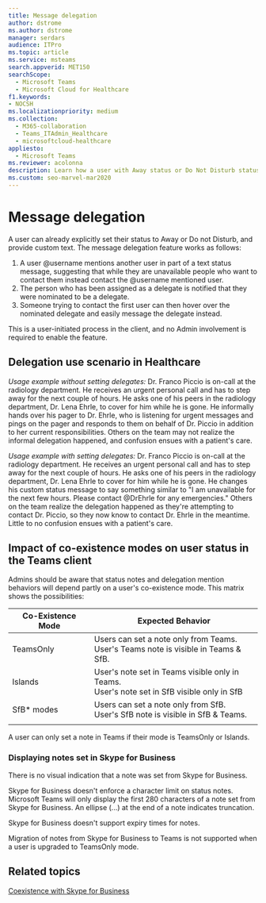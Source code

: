 ```yaml
---
title: Message delegation
author: dstrome
ms.author: dstrome
manager: serdars
audience: ITPro
ms.topic: article
ms.service: msteams
search.appverid: MET150
searchScope:
  - Microsoft Teams
  - Microsoft Cloud for Healthcare
f1.keywords:
- NOCSH
ms.localizationpriority: medium
ms.collection: 
  - M365-collaboration
  - Teams_ITAdmin_Healthcare
  - microsoftcloud-healthcare
appliesto: 
  - Microsoft Teams
ms.reviewer: acolonna
description: Learn how a user with Away status or Do Not Disturb status can explicitly set another user as a delegate in their status message.
ms.custom: seo-marvel-mar2020
---
```


# Message delegation

A user can already explicitly set their status to Away or Do not Disturb, and provide custom text. The message delegation feature works as follows:

1. A user @username mentions another user in part of a text status message, suggesting that while they are unavailable people who want to contact them instead contact the @username mentioned user.
2. The person who has been assigned as a delegate is notified that they were nominated to be a delegate.
3. Someone trying to contact the first user can then hover over the nominated delegate and easily message the delegate instead.  

This is a user-initiated process in the client, and no Admin involvement is required to enable the feature. 

## Delegation use scenario in Healthcare

*Usage example without setting delegates:*  Dr. Franco Piccio is on-call at the radiology department. He receives an urgent personal call and has to step away for the next couple of hours. He asks one of his peers in the radiology department, Dr. Lena Ehrle, to cover for him while he is gone. He informally hands over his pager to Dr. Ehrle, who is listening for urgent messages and pings on the pager and responds to them on behalf of Dr. Piccio in addition to her current responsibilities. Others on the team may not realize the informal delegation happened, and confusion ensues with a patient's care.

*Usage example with setting delegates:* Dr. Franco Piccio is on-call at the radiology department. He receives an urgent personal call and has to step away for the next couple of hours. He asks one of his peers in the radiology department, Dr. Lena Ehrle to cover for him while he is gone. He changes his custom status message to say something similar to "I am unavailable for the next few hours. Please contact @DrEhrle for any emergencies."  Others on the team realize the delegation happened as they're attempting to contact Dr. Piccio, so they now know to contact Dr. Ehrle in the meantime. Little to no confusion ensues with a patient's care.

## Impact of co-existence modes on user status in the Teams client

Admins should be aware that status notes and delegation mention behaviors will depend partly on a user's co-existence mode. This matrix shows the possibilities:

|Co-Existence Mode | Expected Behavior|
|---|---|
|TeamsOnly |Users can set a note only from Teams. <br> User's Teams note is visible in Teams & SfB. |
|Islands | User's note set in Teams visible only in Teams. <br> User's note set in SfB visible only in SfB |
|SfB* modes | Users can set a note only from SfB. <br> User's SfB note is visible in SfB & Teams.  |
|||

A user can only set a note in Teams if their mode is TeamsOnly or Islands.  

### Displaying notes set in Skype for Business
  
There is no visual indication that a note was set from Skype for Business.

Skype for Business doesn't enforce a character limit on status notes. Microsoft Teams will only display the first 280 characters of a note set from Skype for Business. An ellipse (...) at the end of a note indicates truncation.
  
Skype for Business doesn't support expiry times for notes.

Migration of notes from Skype for Business to Teams is not supported when a user is upgraded to TeamsOnly mode.

## Related topics

[Coexistence with Skype for Business](/microsoftteams/coexistence-chat-calls-presence)

